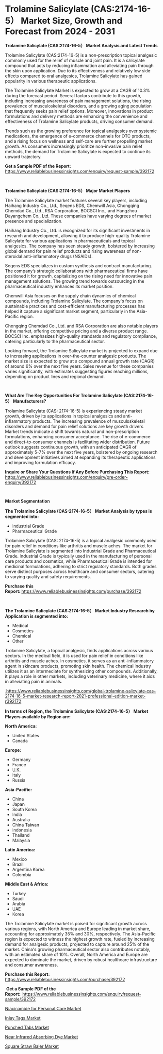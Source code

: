<p><h1>Trolamine Salicylate (CAS:2174-16-5） Market Size, Growth and Forecast from 2024 - 2031</h1></p><p><strong>Trolamine Salicylate (CAS:2174-16-5） Market Analysis and Latest Trends</strong></p>
<p><p>Trolamine Salicylate (CAS:2174-16-5) is a non-prescription topical analgesic commonly used for the relief of muscle and joint pain. It is a salicylate compound that acts by reducing inflammation and alleviating pain through the skin upon application. Due to its effectiveness and relatively low side effects compared to oral analgesics, Trolamine Salicylate has gained popularity in various therapeutic applications.</p><p>The Trolamine Salicylate Market is expected to grow at a CAGR of 10.3% during the forecast period. Several factors contribute to this growth, including increasing awareness of pain management solutions, the rising prevalence of musculoskeletal disorders, and a growing aging population that frequently seeks pain relief options. Moreover, innovations in product formulations and delivery methods are enhancing the convenience and effectiveness of Trolamine Salicylate products, driving consumer demand. </p><p>Trends such as the growing preference for topical analgesics over systemic medications, the emergence of e-commerce channels for OTC products, and a rising focus on wellness and self-care are further propelling market growth. As consumers increasingly prioritize non-invasive pain relief methods, the demand for Trolamine Salicylate is expected to continue its upward trajectory.</p></p>
<p><strong>Get a Sample PDF of the Report:&nbsp;</strong> <a href="https://www.reliablebusinessinsights.com/enquiry/request-sample/392172?utm_campaign=63&utm_medium=2&utm_source=Github&utm_content=ia&utm_term=26102024&utm_id=trolamine-salicylate-cas2174-16-5">https://www.reliablebusinessinsights.com/enquiry/request-sample/392172</a></p>
<p>&nbsp;</p>
<p><strong>Trolamine Salicylate (CAS:2174-16-5） Major Market Players</strong></p>
<p><p>The Trolamine Salicylate market features several key players, including Haihang Industry Co., Ltd., Seqens EDS, Chemwill Asia, Chongqing Chemdad Co., Ltd., RSA Corporation, BOCSCI Inc., and Hangzhou Dayangchem Co., Ltd. These companies have varying degrees of market presence and specialization.</p><p>Haihang Industry Co., Ltd. is recognized for its significant investments in research and development, allowing it to produce high-quality Trolamine Salicylate for various applications in pharmaceuticals and topical analgesics. The company has seen steady growth, bolstered by increasing global demand for pain relief products and rising awareness of non-steroidal anti-inflammatory drugs (NSAIDs).</p><p>Seqens EDS specializes in custom synthesis and contract manufacturing. The company’s strategic collaborations with pharmaceutical firms have positioned it for growth, capitalizing on the rising need for innovative pain management solutions. The growing trend towards outsourcing in the pharmaceutical industry enhances its market position.</p><p>Chemwill Asia focuses on the supply chain dynamics of chemical compounds, including Trolamine Salicylate. The company's focus on sustainable practices and cost-efficient manufacturing processes has helped it capture a significant market segment, particularly in the Asia-Pacific region.</p><p>Chongqing Chemdad Co., Ltd. and RSA Corporation are also notable players in the market, offering competitive pricing and a diverse product range. BOCSCI Inc. emphasizes high-quality standards and regulatory compliance, catering particularly to the pharmaceutical sector.</p><p>Looking forward, the Trolamine Salicylate market is projected to expand due to increasing applications in over-the-counter analgesic products. The market size is expected to grow at a compound annual growth rate (CAGR) of around 6% over the next five years. Sales revenue for these companies varies significantly, with estimates suggesting figures reaching millions, depending on product lines and regional demand.</p></p>
<p>&nbsp;</p>
<p><strong>What Are The Key Opportunities For Trolamine Salicylate (CAS:2174-16-5） Manufacturers?</strong></p>
<p><p>Trolamine Salicylate (CAS: 2174-16-5) is experiencing steady market growth, driven by its applications in topical analgesics and anti-inflammatory products. The increasing prevalence of musculoskeletal disorders and demand for pain relief solutions are key growth drivers. Market trends indicate a shift towards natural and non-prescription formulations, enhancing consumer acceptance. The rise of e-commerce and direct-to-consumer channels is facilitating wider distribution. Future outlook suggests continuous growth, with an anticipated CAGR of approximately 5-7% over the next five years, bolstered by ongoing research and development initiatives aimed at expanding its therapeutic applications and improving formulation efficacy.</p></p>
<p><strong>Inquire or Share Your Questions If Any Before Purchasing This Report:</strong> <a href="https://www.reliablebusinessinsights.com/enquiry/pre-order-enquiry/392172?utm_campaign=63&utm_medium=2&utm_source=Github&utm_content=ia&utm_term=26102024&utm_id=trolamine-salicylate-cas2174-16-5">https://www.reliablebusinessinsights.com/enquiry/pre-order-enquiry/392172</a></p>
<p>&nbsp;</p>
<p><strong>Market Segmentation</strong></p>
<p><strong>The Trolamine Salicylate (CAS:2174-16-5） Market Analysis by types is segmented into:</strong></p>
<p><ul><li>Industrial Grade</li><li>Pharmaceutical Grade</li></ul></p>
<p><p>Trolamine Salicylate (CAS: 2174-16-5) is a topical analgesic commonly used for pain relief in conditions like arthritis and muscle aches. The market for Trolamine Salicylate is segmented into Industrial Grade and Pharmaceutical Grade. Industrial Grade is typically used in the manufacturing of personal care products and cosmetics, while Pharmaceutical Grade is intended for medicinal formulations, adhering to strict regulatory standards. Both grades serve distinct purposes across healthcare and consumer sectors, catering to varying quality and safety requirements.</p></p>
<p><strong>Purchase this Report:&nbsp;</strong><a href="https://www.reliablebusinessinsights.com/purchase/392172?utm_campaign=63&utm_medium=2&utm_source=Github&utm_content=ia&utm_term=26102024&utm_id=trolamine-salicylate-cas2174-16-5">https://www.reliablebusinessinsights.com/purchase/392172</a></p>
<p>&nbsp;</p>
<p><strong>The Trolamine Salicylate (CAS:2174-16-5） Market Industry Research by Application is segmented into:</strong></p>
<p><ul><li>Medical</li><li>Cosmetics</li><li>Chemical</li><li>Other</li></ul></p>
<p><p>Trolamine Salicylate, a topical analgesic, finds applications across various sectors. In the medical field, it is used for pain relief in conditions like arthritis and muscle aches. In cosmetics, it serves as an anti-inflammatory agent in skincare products, promoting skin health. The chemical industry utilizes it as an intermediate for synthesizing other compounds. Additionally, it plays a role in other markets, including veterinary medicine, where it aids in alleviating pain in animals.</p></p>
<p><a href="https://www.reliablebusinessinsights.com/global-trolamine-salicylate-cas-2174-16-5-market-research-report-2021-professional-edition-market-r392172?utm_campaign=63&utm_medium=2&utm_source=Github&utm_content=ia&utm_term=26102024&utm_id=trolamine-salicylate-cas2174-16-5">&nbsp;https://www.reliablebusinessinsights.com/global-trolamine-salicylate-cas-2174-16-5-market-research-report-2021-professional-edition-market-r392172</a></p>
<p><strong>In terms of Region, the Trolamine Salicylate (CAS:2174-16-5） Market Players available by Region are:</strong></p>
<p>
    <p> <strong> North America: </strong>
        <ul>
            <li>United States</li>
            <li>Canada</li>
        </ul>
        </p> 
    <p> <strong> Europe: </strong>
        <ul>
            <li>Germany</li>
            <li>France</li>
            <li>U.K.</li>
            <li>Italy</li>
            <li>Russia</li>
        </ul>
        </p> 
    <p> <strong> Asia-Pacific: </strong>
        <ul>
            <li>China</li>
            <li>Japan</li>
            <li>South Korea</li>
            <li>India</li>
            <li>Australia</li>
            <li>China Taiwan</li>
            <li>Indonesia</li>
            <li>Thailand</li>
            <li>Malaysia</li>
        </ul>
        </p> 
    <p> <strong> Latin America: </strong>
        <ul>
            <li>Mexico</li>
            <li>Brazil</li>
            <li>Argentina Korea</li>
            <li>Colombia</li>
        </ul>
        </p> 
    <p> <strong> Middle East & Africa: </strong>
        <ul>
            <li>Turkey</li>
            <li>Saudi</li>
            <li>Arabia</li>
            <li>UAE</li>
            <li>Korea</li>
        </ul>
    </p>
    </p>
<p><p>The Trolamine Salicylate market is poised for significant growth across various regions, with North America and Europe leading in market share, accounting for approximately 35% and 30%, respectively. The Asia-Pacific region is expected to witness the highest growth rate, fueled by increasing demand for analgesic products, projected to capture around 25% of the market. China's growing pharmaceutical sector also contributes notably, with an estimated share of 10%. Overall, North America and Europe are expected to dominate the market, driven by robust healthcare infrastructure and consumer awareness.</p></p>
<p><strong>Purchase this Report: </strong><a href="https://www.reliablebusinessinsights.com/purchase/392172?utm_campaign=63&utm_medium=2&utm_source=Github&utm_content=ia&utm_term=26102024&utm_id=trolamine-salicylate-cas2174-16-5">https://www.reliablebusinessinsights.com/purchase/392172</a></p>
<p>&nbsp;<strong>Get a Sample PDF of the Report:&nbsp;&nbsp;</strong><a href="https://www.reliablebusinessinsights.com/enquiry/request-sample/392172?utm_campaign=63&utm_medium=2&utm_source=Github&utm_content=ia&utm_term=26102024&utm_id=trolamine-salicylate-cas2174-16-5">https://www.reliablebusinessinsights.com/enquiry/request-sample/392172</a></p>
<p><strong></strong></p>
<p><p><a href="https://www.linkedin.com/pulse/global-niacinamide-personal-care-market-sector2024-2031-metrics-41uof?utm_campaign=63&utm_medium=2&utm_source=Github&utm_content=ia&utm_term=26102024&utm_id=trolamine-salicylate-cas2174-16-5">Niacinamide for Personal Care Market</a></p><p><a href="https://github.com/maq4brod/Market-Research-Report-List-1/blob/main/inlay-tags-market.md?utm_campaign=63&utm_medium=2&utm_source=Github&utm_content=ia&utm_term=26102024&utm_id=trolamine-salicylate-cas2174-16-5">Inlay Tags Market</a></p><p><a href="https://github.com/rovj3gerson/Market-Research-Report-List-1/blob/main/punched-tabs-market.md?utm_campaign=63&utm_medium=2&utm_source=Github&utm_content=ia&utm_term=26102024&utm_id=trolamine-salicylate-cas2174-16-5">Punched Tabs Market</a></p><p><a href="https://www.linkedin.com/pulse/near-infrared-absorbing-dye-market-pulse-88-expansion-np7xf?utm_campaign=63&utm_medium=2&utm_source=Github&utm_content=ia&utm_term=26102024&utm_id=trolamine-salicylate-cas2174-16-5">Near Infrared Absorbing Dye Market</a></p><p><a href="https://issuu.com/reportprime-2/docs/square-straw-baler-market-size-2030_318ff062dc5c91?utm_campaign=63&utm_medium=2&utm_source=Github&utm_content=ia&utm_term=26102024&utm_id=trolamine-salicylate-cas2174-16-5">Square Straw Baler Market</a></p></p>